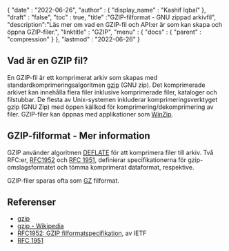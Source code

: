 {
  "date" : "2022-06-26",
  "author" : {
    "display_name" : "Kashif Iqbal"
},
  "draft" : "false",
  "toc" : true,
  "title" :"GZIP-filformat - GNU zippad arkivfil",
  "description":"Läs mer om vad en GZIP-fil och API:er är som kan skapa och öppna GZIP-filer.",
  "linktitle" : "GZIP",
  "menu" : {
    "docs" : {
      "parent" : "compression"
}
},
  "lastmod" : "2022-06-26"
}

## Vad är en GZIP fil?

En GZIP-fil är ett komprimerat arkiv som skapas med standardkomprimeringsalgoritmen [gzip](https://en.wikipedia.org/wiki/Gzip) (GNU zip). Det komprimerade arkivet kan innehålla flera filer inklusive komprimerade filer, kataloger och filstubbar. De flesta av Unix-systemen inkluderar komprimeringsverktyget gzip (GNU Zip) med öppen källkod för komprimering/dekomprimering av filer. GZIP-filer kan öppnas med applikationer som [WinZip](https://www.winzip.com/en/).

## GZIP-filformat - Mer information

GZIP använder algoritmen [DEFLATE](https://en.wikipedia.org/wiki/DEFLATE) för att komprimera filer till arkiv. Två RFC:er, [RFC1952](https://tools.ietf.org/html/rfc1952) och [RFC 1951](https://tools.ietf.org/html/rfc1951), definierar specifikationerna för gzip-omslagsformatet och tömma komprimerat dataformat, respektive.

GZIP-filer sparas ofta som [GZ](/sv/compression/gz/) filformat.

## Referenser

* [gzip](http://www.gzip.org/)
* [gzip - Wikipedia](https://en.wikipedia.org/wiki/Gzip)
* [RFC1952: GZIP filformatspecifikation](https://datatracker.ietf.org/doc/html/rfc1952), av IETF
* [RFC 1951](https://tools.ietf.org/html/rfc1951)

